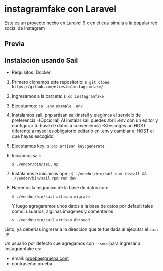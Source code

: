 # instagramfake con Laravel 
 Este es un proyecto hecho en Laravel 9.x en el cual simula a la popular red social de Instagram
## Previa

## Instalación usando Sail 
- Requisitos: Docker

1. Primero clonamos este repositorio: ``$ git clone https://github.com/eliesib/instagramfake/`` 
2. Ingresamos a la carpeta: ``$ cd instagramfake``
3. Ejecutamos: ``cp .env.example .env``
4. Instalamos sail: php artisan sail:install y elegimos el servicio de preferencia
-(Opcional) Al instalar sail puedes abril .env con un editor y configurar tu base de datos a conveniencia 
-Si escoges un HOST diferente a mysql es obligatorio editarlo en .env y cambiar el HOST al que hayas escogido)
6. Ejecutamos key: ``$ php artisan key:generate``
7. Iniciamos sail:
    
    ``$ .vendor/bin/sail up``
8. Instalamos e iniciamos npm: ``$ ./vendor/bin/sail npm install && ./vendor/bin/sail npm run dev``
9. Haremos la migracion de la base de datos con: 

    ``$ ./vendor/bin/sail artisan migrate``
    
    Y luego agregaremos unos datos a la base de datos por default tales como: usuarios, algunas imagenes y comentarios
    
     ``$ ./vendor/bin/sail artisan db:seed``
    
Listo, ya deberias ingresar a la direccion que te fue dada al ejecutar el ``sail up``

Un usuario por defecto que agregamos con ``--seed`` para ingresar a instagramfake es:

- email: prueba@prueba.com
- contraseña: prueba
    